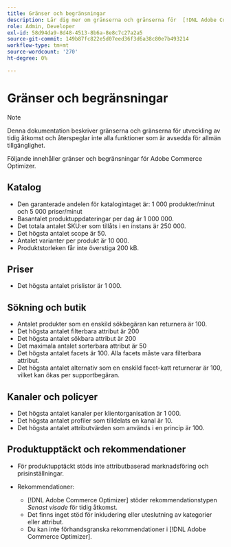 ```yaml
---
title: Gränser och begränsningar
description: Lär dig mer om gränserna och gränserna för  [!DNL Adobe Commerce Optimizer] så att du kan vara säker på att det uppfyller behoven i din verksamhet.
role: Admin, Developer
exl-id: 58d94da9-8d48-4513-8b6a-8e8c7c27a2a5
source-git-commit: 149b87fc822e5d07eed36f3d6a38c80e7b493214
workflow-type: tm+mt
source-wordcount: '270'
ht-degree: 0%

---
```


# Gränser och begränsningar

>[!NOTE]
>
>Denna dokumentation beskriver gränserna och gränserna för utveckling av tidig åtkomst och återspeglar inte alla funktioner som är avsedda för allmän tillgänglighet.

Följande innehåller gränser och begränsningar för Adobe Commerce Optimizer.

## Katalog

- Den garanterade andelen för katalogintaget är: 1 000 produkter/minut och 5 000 priser/minut
- Basantalet produktuppdateringar per dag är 1 000 000.
- Det totala antalet SKU:er som tillåts i en instans är 250 000. 
- Det högsta antalet scope är 50.
- Antalet varianter per produkt är 10 000.
- Produktstorleken får inte överstiga 200 kB.

## Priser

- Det högsta antalet prislistor är 1 000.

## Sökning och butik

- Antalet produkter som en enskild sökbegäran kan returnera är 100.
- Det högsta antalet filterbara attribut är 200
- Det högsta antalet sökbara attribut är 200
- Det maximala antalet sorterbara attribut är 50
- Det högsta antalet facets är 100. Alla facets måste vara filterbara attribut.
- Det högsta antalet alternativ som en enskild facet-katt returnerar är 100, vilket kan ökas per supportbegäran.

## Kanaler och policyer

- Det högsta antalet kanaler per klientorganisation är 1 000.
- Det högsta antalet profiler som tilldelats en kanal är 10.
- Det högsta antalet attributvärden som används i en princip är 100. 

## Produktupptäckt och rekommendationer

- För produktupptäckt stöds inte attributbaserad marknadsföring och prisinställningar.
- Rekommendationer:

   - [!DNL Adobe Commerce Optimizer] stöder rekommendationstypen _Senast visade_ för tidig åtkomst.
   - Det finns inget stöd för inkludering eller uteslutning av kategorier eller attribut.
   - Du kan inte förhandsgranska rekommendationer i [!DNL Adobe Commerce Optimizer].

